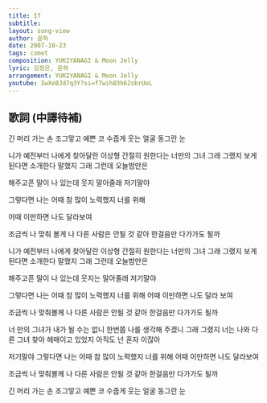 ```yaml
---
title: If
subtitle:
layout: song-view
author: 윤하
date: 2007-10-23
tags: comet
composition: YUKIYANAGI & Moon Jelly
lyric: 김정은, 윤하
arrangement: YUKIYANAGI & Moon Jelly
youtube: IwXe8Jd7q3Y?si=f7wih83h62sbrUoL
---
```


## 歌詞 (中譯待補)

긴 머리 가는 손 조그맣고 예쁜 코
수줍게 웃는 얼굴 동그란 눈

니가 예전부터 나에게 찾아달란 이상형
간절히 원한다는 너만의 그녀
그래 그랬지 보게 된다면 소개한다 말했지
그래 그런데 오늘밤만은

해주고픈 말이 나 있는데
웃지 말아줄래 저기말야

그렇다면 나는 어때
참 많이 노력했지 너를 위해

어때 이만하면 나도 달라보여

조금씩 나 맞춰 볼게 나 다른 사람은 안될 것 같아
한걸음만 다가가도 될까

니가 예전부터 나에게 찾아달란 이상형
간절히 원한다는 너만의 그녀
그래 그랬지 보게 된다면 소개한다 말했지
그래 그런데 오늘밤만은

해주고픈 말이 나 있는데
웃지는 말아줄래 저기말야

그렇다면 나는 어때
참 많이 노력했지 너를 위해
어때 이만하면 나도 달라 보여

조금씩 나 맞춰볼께 나 다른 사람은 안될 것 같아
한걸음만 다가가도 될까

너 만의 그녀가 내가 될 수는 없니
한번쯤 나를 생각해 주겠니
그래 그랬지 너는 나와 다른 그녀
찾아 헤매이고 있었지 아직도 넌 혼자 이잖아

저기말야 그렇다면 나는 어때
참 많이 노력했지 너를 위해
어때 이만하면 나도 달라보여

조금씩 나 맞춰볼께 나 다른 사람은 안될 것 같아
한걸음만 다가가도 될까

긴 머리 가는 손 조그맣고 예쁜 코
수줍게 웃는 얼굴 동그란 눈
